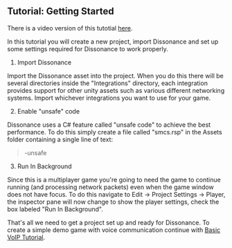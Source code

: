 ## Tutorial: Getting Started

There is a video version of this tutotial [here](TODO).

In this tutorial you will create a new project, import Dissonance and set up some settings required for Dissonance to work properly.

1. Import Dissonance

Import the Dissonance asset into the project. When you do this there will be several directories inside the "Integrations" directory, each integration provides support for other unity assets such as various different networking systems. Import whichever integrations you want to use for your game.

2. Enable "unsafe" code

Dissonance uses a C# feature called "unsafe code" to achieve the best performance. To do this simply create a file called "smcs.rsp" in the Assets folder containing a single line of text:

> -unsafe

3. Run In Background

Since this is a multiplayer game you're going to need the game to continue running (and processing network packets) even when the game window does not have focus. To do this navigate to Edit -> Project Settings -> Player, the inspector pane will now change to show the player settings, check the box labeled "Run In Background".

That's all we need to get a project set up and ready for Dissonance. To create a simple demo game with voice communication continue with [Basic VoIP Tutorial](Tutorial---Basic-VoIP).